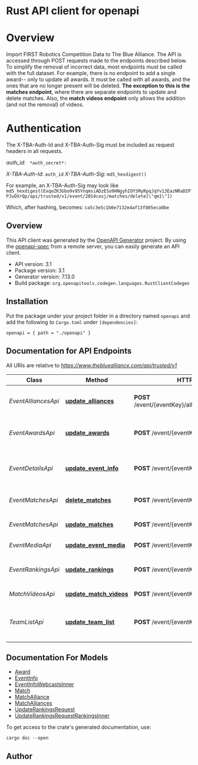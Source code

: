 # Rust API client for openapi

# Overview
Import FIRST Robotics Competition Data to The Blue Alliance. The API is accessed through POST requests made to the endpoints described below. To simplify the removal of incorrect data, most endpoints must be called with the full dataset. For example, there is no endpoint to add a single award-- only to update all awards. It must be called with all awards, and the ones that are no longer present will be deleted. **The exception to this is the matches endpoint**, where there are separate endpoints to update and delete matches. Also, the **match videos endpoint** only allows the addition (and not the removal) of videos.
# Authentication
The X-TBA-Auth-Id and X-TBA-Auth-Sig must be included as request headers in all requests.

*auth_id*: ``  *auth_secret*: ``

*X-TBA-Auth-Id*: `auth_id`  *X-TBA-Auth-Sig*: `md5_hexdigest()`

For example, an X-TBA-Auth-Sig may look like `md5_hexdigest(ExqeZK3Gbo9v95YnqmsiADzESo9HNgyhIOYSMyRpqJqYv13EazNRaDIPPJuOXrQp/api/trusted/v1/event/2014casj/matches/delete[\"qm1\"])`

Which, after hashing, becomes: `ca5c3e5c1b0e7132e4af13f805eca0be`


## Overview

This API client was generated by the [OpenAPI Generator](https://openapi-generator.tech) project.  By using the [openapi-spec](https://openapis.org) from a remote server, you can easily generate an API client.

- API version: 3.1
- Package version: 3.1
- Generator version: 7.13.0
- Build package: `org.openapitools.codegen.languages.RustClientCodegen`

## Installation

Put the package under your project folder in a directory named `openapi` and add the following to `Cargo.toml` under `[dependencies]`:

```
openapi = { path = "./openapi" }
```

## Documentation for API Endpoints

All URIs are relative to *https://www.thebluealliance.com/api/trusted/v1*

Class | Method | HTTP request | Description
------------ | ------------- | ------------- | -------------
*EventAlliancesApi* | [**update_alliances**](docs/EventAlliancesApi.md#update_alliances) | **POST** /event/{eventKey}/alliance_selections/update | Update the alliance selections at an event
*EventAwardsApi* | [**update_awards**](docs/EventAwardsApi.md#update_awards) | **POST** /event/{eventKey}/awards/update | Update the award listing at an event
*EventDetailsApi* | [**update_event_info**](docs/EventDetailsApi.md#update_event_info) | **POST** /event/{eventKey}/info/update | Update top-level properties for the event
*EventMatchesApi* | [**delete_matches**](docs/EventMatchesApi.md#delete_matches) | **POST** /event/{eventKey}/matches/delete | Delete matches at an event
*EventMatchesApi* | [**update_matches**](docs/EventMatchesApi.md#update_matches) | **POST** /event/{eventKey}/matches/update | Update matches at an event
*EventMediaApi* | [**update_event_media**](docs/EventMediaApi.md#update_event_media) | **POST** /event/{eventKey}/media/add | Add event videos
*EventRankingsApi* | [**update_rankings**](docs/EventRankingsApi.md#update_rankings) | **POST** /event/{eventKey}/rankings/update | Update team rankings at an event
*MatchVideosApi* | [**update_match_videos**](docs/MatchVideosApi.md#update_match_videos) | **POST** /event/{eventKey}/match_videos/add | Add match videos
*TeamListApi* | [**update_team_list**](docs/TeamListApi.md#update_team_list) | **POST** /event/{eventKey}/team_list/update | Update the list of teams attending an event


## Documentation For Models

 - [Award](docs/Award.md)
 - [EventInfo](docs/EventInfo.md)
 - [EventInfoWebcastsInner](docs/EventInfoWebcastsInner.md)
 - [Match](docs/Match.md)
 - [MatchAlliance](docs/MatchAlliance.md)
 - [MatchAlliances](docs/MatchAlliances.md)
 - [UpdateRankingsRequest](docs/UpdateRankingsRequest.md)
 - [UpdateRankingsRequestRankingsInner](docs/UpdateRankingsRequestRankingsInner.md)


To get access to the crate's generated documentation, use:

```
cargo doc --open
```

## Author



